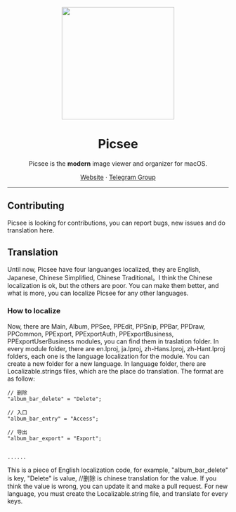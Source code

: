 <p align="center">
<img height="256" src="https://github.com/kzhiquan/Picsee/blob/master/logo.png" />
</p>

<h1 align="center">Picsee</h1>

<p align="center">Picsee is the <b>modern</b> image viewer and organizer for macOS.</p>

<p align=center>
<a href="https://enpicsee.chitaner.com">Website</a> ·
<a href="https://t.me/joinchat/LLvGKBYvdMtz6z7SgYxJUQ">Telegram Group</a>
</p>

---


## Contributing
Picsee is looking for contributions, you can report bugs, new issues and do translation here. 


## Translation
Until now, Picsee have four languanges localized, they are English, Japanese, Chinese Simplified, Chinese Traditional。I think the Chinese localization is ok, but the others are poor. You can make them better, and what is more, you can localize Picsee for any other languages.

### How to localize
Now, there are Main, Album, PPSee, PPEdit, PPSnip, PPBar, PPDraw, PPCommon, PPExport, PPExportAuth, PPExportBusiness, PPExportUserBusiness modules, you can find them in traslation folder. In every module folder, there are en.lproj, ja.lproj, zh-Hans.lproj, zh-Hant.lproj folders, each one is the language localization for the module. You can create a new folder for a new language. In language folder, there are Localizable.strings files, which are the place do translation. The format are as follow:


```
// 删除
"album_bar_delete" = "Delete";

// 入口
"album_bar_entry" = "Access";

// 导出
"album_bar_export" = "Export";


......

```

This is a piece of English localization code, for example, "album_bar_delete" is key, "Delete" is value, //删除 is chinese translation for the value. If you think the value is wrong, you can update it and make a pull request. For new language, you must create the Localizable.string file, and translate for every keys. 



